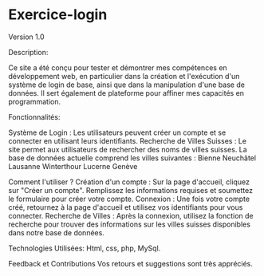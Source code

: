 # Exercice-login
Version 1.0

Description:

Ce site a été conçu pour tester et démontrer mes compétences en développement web, en particulier dans la création et l'exécution d'un système de login de base, ainsi que dans la manipulation d'une base de données. 
Il sert également de plateforme pour affiner mes capacités en programmation.



Fonctionnalités:

Système de Login : Les utilisateurs peuvent créer un compte et se connecter en utilisant leurs identifiants.
Recherche de Villes Suisses : Le site permet aux utilisateurs de rechercher des noms de villes suisses. La base de données actuelle comprend les villes suivantes :
Bienne
Neuchâtel
Lausanne
Winterthour
Lucerne
Genève

Comment l'utiliser ?
Création d'un compte : Sur la page d'accueil, cliquez sur "Créer un compte". Remplissez les informations requises et soumettez le formulaire pour créer votre compte.
Connexion : Une fois votre compte créé, retournez à la page d'accueil et utilisez vos identifiants pour vous connecter.
Recherche de Villes : Après la connexion, utilisez la fonction de recherche pour trouver des informations sur les villes suisses disponibles dans notre base de données.

Technologies Utilisées:
Html, css, php, MySql.

Feedback et Contributions
Vos retours et suggestions sont très appréciés.

